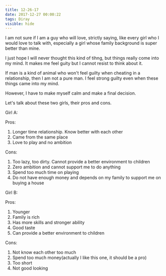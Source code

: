 ```yaml
---
title: 12-26-17
date: 2017-12-27 00:00:22
tags: Diray
visible: hide
---
```


I am not sure if I am a guy who will love, strictly saying, like every girl who I would love to talk with, especially a girl whose family background is super better than mine.

I just hope I will never thought this kind of tihng, but things really come into my mind. It makes me feel guity but I cannot resist to think about it.

If man is a kind of animal who won't feel guilty when cheating in a relationship, then I am not a pure man. I feel strong guilty even when these things came into my mind. 

However, I have to make myself calm and make a final decision.

Let's talk about these two girls, their pros and cons.

Girl A: 

Pros: 

1. Longer time relationship. Know better with each other
2. Came from the same place
3. Love to play and no ambition

Cons:

1. Too lazy, too dirty. Cannot provide a better environment to children
2. Zero ambition and cannot support me to do anything
3. Spend too much time on playing
4. Do not have enough money and depends on my family to support me on buying a house

Girl B:

Pros:

1. Younger
2. Family is rich
3. Has more skills and stronger ability
4. Good taste
5. Can provide a better environment to children

Cons:

1. Not know each other too much
2. Spend too much money(actually I like this one, it should be a pro)
3. Too short
4. Not good looking
